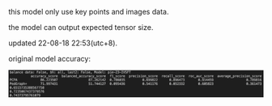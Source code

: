 this model only use key points and images data.

the model can output expected tensor size.

updated 22-08-18 22:53(utc+8).

original model accuracy:

![72.00.png](72.00.png)
